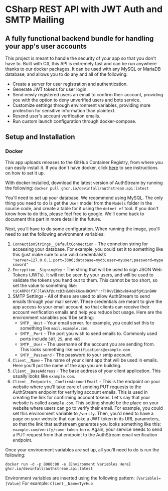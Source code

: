 # CSharp REST API with JWT Auth and SMTP Mailing

## A fully functional backend bundle for handling your app's user accounts

This project is meant to handle the security of your app so that you 
don't have to. Built with C#, this API is extremely fast and can be 
run anywhere thanks to our docker packages. It can be used with any 
MySQL or MariaDB database, and allows you to do any and all of the
following:

* Create a server for user registration and authentication.
* Generate JWT tokens for user login.
* Send newly registered users an email to confirm their account,
    providing you with the option to deny unverified users and
    bots service.
* Customize settings through environment variables, providing
    more protection for sensitive information than plaintext.
* Resend user's account verification emails.
* Run custom launch configuration through docker-compose.

## Setup and Installation

### Docker

This app uploads releases to the GitHub Container Registry, from
where you can easily install it. If you don't have docker, click
[here](https://docs.docker.com/get-docker/) to see instructions on how to set it up.

With docker installed, download the latest version of AuthStream
by running the following:
`docker pull ghcr.io/devinfall/authstream.api:latest`

You'll need to set up your database. We recommend using MySQL.
The only thing you need to do is get the `User` model from the
`Models` folder in the source code, and create a table for it
using the `dotnet ef` tool. If you don't know how to do this,
please feel free to google. We'll come back to document this
part in more detail in the future.

Next, you'll have to do some configuration. When running the image,
you'll need to set the following environment variables:
1. `ConnectionStrings__DefaultConnection` - The connetion string for
    accessing your database. For example, you could set it to
    something like this (just make sure to use valid credentials!):
    `"server=127.0.0.1;port=3306;database=mydb;user=myuser;password=mypassword"`
2. `Encryption__SigningKey` - The string that will be used to sign
    JSON Web Tokens (JWTs). It will not be seen by your users, and
    will be used to validate the tokens you hand out to them. This
    cannot be too short, so set the value to something like:
    `tiC4RPO!fJFJlAVAf@urcD3H&X8%kKcmH8CW%^!rF!RvVIBNbvkH4o@fgM1$nB#W`
3. SMTP Settings - All of these are used to allow AuthStream to send
    emails through your mail server. These credentials are meant to
    give the app access to your email account, so that clients can
    receive their account verification emails and help you reduce
    bot usage. Here are the environment variables you'll be setting:
    - `SMTP__Host` - Your email server. for example, you could set
        this to something like `mail.example.com`.
    - `SMTP__Port` - The port you wish to send emails to. Commonly
        used ports include `587`, `25`, and `465`.
    - `SMTP__User` - The username of the account you are sending
        from. This looks something like `notifications@example.com`
    - `SMTP__Password` - The password to your smtp account.
4. `Client__Name` - The name of your client app that will be used
    in emails. Here you'll put the name of the app you are building.
5. `Client__BaseAddress` - The base address of your client application.
    This usually looks like `example.com`.
6. `Client__Endpoints__ConfirmAccountEmail` - This is the endpoint
    on your website where you'll take care of sending PUT requests
    to the AuthStream endpoint for verifying account emails. This
    is used in creating the link for confirming account tokens. Let's
    say that your website is called `example.com`. This setting should
    be the place on your website where users can go to verify their 
    email. For example, you could set this environment variable to
    `/verify`. Then, you'd need to have a page on your website that
    can take a JWT token in its URL parameters, so that the link that
    authstream generates you looks something like this: 
    `example.com/verify/some-token-here`. Again, your service needs to
    send a PUT request from that endpoint to the AuthStream email
    verification endpoint.

Once your environment variables are set up, all you'll need to do
is run the following:

`docker run -d -p 8080:80 -e [Environment Variables Here] ghcr.io/devinfall/authstream.api:latest`

Environment variables are inserted using the following pattern:
`[Variable]=[Value]`
For example:
`Client__Name=TyrHub`